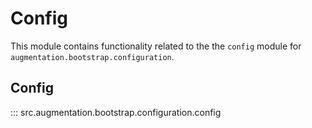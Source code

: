 # Config

This module contains functionality related to the the `config` module for `augmentation.bootstrap.configuration`.

## Config

::: src.augmentation.bootstrap.configuration.config
